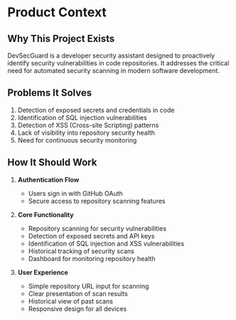 # Product Context

## Why This Project Exists
DevSecGuard is a developer security assistant designed to proactively identify security vulnerabilities in code repositories. It addresses the critical need for automated security scanning in modern software development.

## Problems It Solves
1. Detection of exposed secrets and credentials in code
2. Identification of SQL injection vulnerabilities
3. Detection of XSS (Cross-site Scripting) patterns
4. Lack of visibility into repository security health
5. Need for continuous security monitoring

## How It Should Work
1. **Authentication Flow**
   - Users sign in with GitHub OAuth
   - Secure access to repository scanning features

2. **Core Functionality**
   - Repository scanning for security vulnerabilities
   - Detection of exposed secrets and API keys
   - Identification of SQL injection and XSS vulnerabilities
   - Historical tracking of security scans
   - Dashboard for monitoring repository health

3. **User Experience**
   - Simple repository URL input for scanning
   - Clear presentation of scan results
   - Historical view of past scans
   - Responsive design for all devices